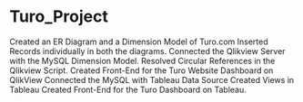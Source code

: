 # Turo_Project
Created an ER Diagram and a Dimension Model of Turo.com
Inserted Records individually in both the diagrams.
Connected the Qlikview Server with the MySQL Dimension Model.
Resolved Circular References in the Qlikview Script.
Created Front-End for the Turo Website Dashboard on QlikView
Connected the MySQL with Tableau Data Source
Created Views in Tableau
Created Front-End for the Turo Dashboard on Tableau.
